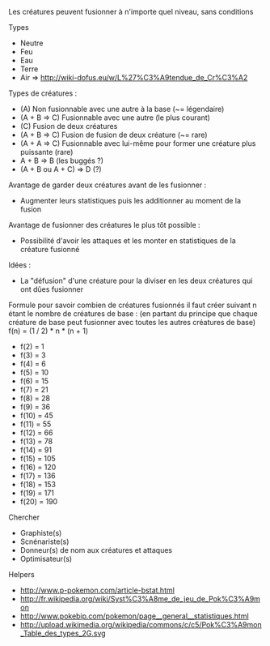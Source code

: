 ﻿Les créatures peuvent fusionner à n'importe quel niveau, sans conditions

Types
 * Neutre
 * Feu
 * Eau
 * Terre
 * Air
 => http://wiki-dofus.eu/w/L%27%C3%A9tendue_de_Cr%C3%A2

Types de créatures :
 * (A) Non fusionnable avec une autre à la base (~= légendaire)
 * (A + B => C) Fusionnable avec une autre (le plus courant)
 * (C) Fusion de deux créatures
 * (A + B => C) Fusion de fusion de deux créature (~= rare)
 * (A + A => C) Fusionnable avec lui-même pour former une créature plus puissante (rare)
 * A + B => B (les buggés ?)
 * (A + B ou A + C) => D (?)

Avantage de garder deux créatures avant de les fusionner :
 * Augmenter leurs statistiques puis les additionner au moment de la fusion

Avantage de fusionner des créatures le plus tôt possible :
 * Possibilité d'avoir les attaques et les monter en statistiques de la créature fusionné

Idées :
 * La "défusion" d'une créature pour la diviser en les deux créatures qui ont dûes fusionner

Formule pour savoir combien de créatures fusionnés il faut créer suivant n étant le nombre de créatures de base :
(en partant du principe que chaque créature de base peut fusionner avec toutes les autres créatures de base)
 f(n) = (1 / 2) * n * (n + 1)

 * f(2)  = 1
 * f(3)  = 3
 * f(4)  = 6
 * f(5)  = 10
 * f(6)  = 15
 * f(7)  = 21
 * f(8)  = 28
 * f(9)  = 36
 * f(10) = 45
 * f(11) = 55
 * f(12) = 66
 * f(13) = 78
 * f(14) = 91
 * f(15) = 105
 * f(16) = 120
 * f(17) = 136
 * f(18) = 153
 * f(19) = 171
 * f(20) = 190

Chercher
 * Graphiste(s)
 * Scnénariste(s)
 * Donneur(s) de nom aux créatures et attaques
 * Optimisateur(s)

Helpers
 * http://www.p-pokemon.com/article-bstat.html
 * http://fr.wikipedia.org/wiki/Syst%C3%A8me_de_jeu_de_Pok%C3%A9mon
 * http://www.pokebip.com/pokemon/page__general__statistiques.html
 * http://upload.wikimedia.org/wikipedia/commons/c/c5/Pok%C3%A9mon_Table_des_types_2G.svg
